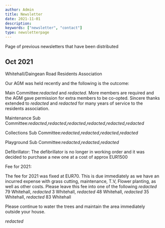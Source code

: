 ```yaml
---
author: Admin
title: Newsletter
date: 2021-11-01
description:
keywords: ["newsletter", "contact"]
type: newsletterpage
---
```


Page of previous newsletters that have been distributed   
## Oct 2021   
Whitehall/Daingean Road Residents Association   

Our AGM was held recently and the following is the outcome:   

Main Committee:*redacted* and *redacted*. More members are required and the AGM gave permission for extra members to be co-opted.
Sincere thanks extended to *redacted* and *redacted* for many years of service to the residents association.   

Maintenance Sub Committee:*redacted*,*redacted*,*redacted*,*redacted*,*redacted*,*redacted*   

Collections Sub Committee:*redacted*,*redacted*,*redacted*,*redacted*   

Playground Sub Committee:*redacted*,*redacted*,*redacted*   

Defibrillator: The defibrillator is no longer in working order and it was decided to purchase a new one at a cost of approx EUR1500   

Fee for 2021:  

The fee for 2021 was fixed at EUR70. This is due immediately as we have an incurred expense with grass cutting, maintenance, T.V, Flower planting, as well
as other costs. Please leave this fee into one of the following *redacted* 79 Whitehall, *redacted* 3 Whitehall, *redacted* 48 Whitehall, *redacted* 35 Whitehall, *redacted* 83 Whitehall   

Please continue to water the trees and maintain the area immediately outside your house.

 *redacted*
